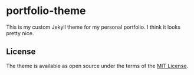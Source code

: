 # portfolio-theme

This is my custom Jekyll theme for my personal portfolio. I think it looks pretty nice.

## License

The theme is available as open source under the terms of the [MIT License](https://opensource.org/licenses/MIT).
